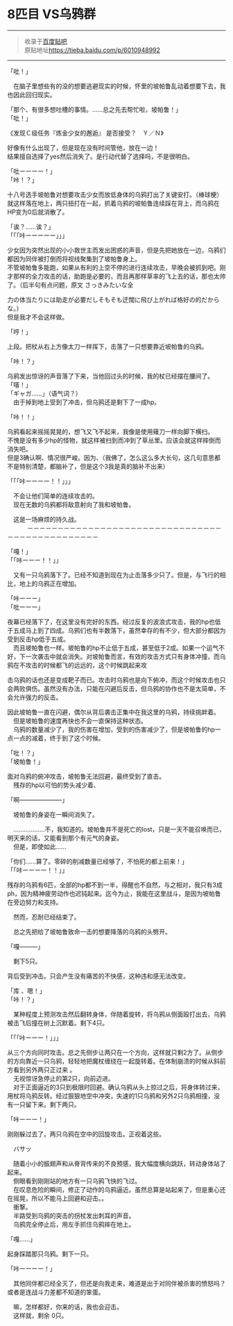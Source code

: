 # 8匹目 VS乌鸦群

---

> 收录于[百度贴吧](https://tieba.baidu.com/f?kw=在vrmmo中当起了召唤士)    
> 原贴地址<https://tieba.baidu.com/p/6010948992>

---

「吡！」


　在脑子里想些有的没的想要逃避现实的时候，怀里的坡帕鲁乱动着想要下去，我也因此回归现实。


「那个、有很多想吐槽的事情。……总之先去帮忙啦，坡帕鲁！」  
「吡！」


《发现Ｃ级任务『炼金少女的邂逅』 是否接受？　Ｙ／Ｎ》


好像有什么出现了，但是现在没有时间管他，放在一边！  
结果擅自选择了yes然后消失了。是行动代替了选择吗，不是很明白。


「吡ーーーー！」  
「咔！？」


十八号选手坡帕鲁对想要攻击少女而放低身体的乌鸦打出了关键安打。（棒球梗）  
就这样落在地上，两只扭打在一起，抓着乌鸦的坡帕鲁连续踩在背上，而乌鸦在HP变为0后就消散了。


「诶？……诶？」  
「「「咔ーーーーー」」」


少女因为突然出现的小小救世主而发出困惑的声音，但是先把她放在一边，乌鸦们都因为同伴被打倒而将视线聚集到了坡帕鲁身上。  
不管坡帕鲁多能跑，如果从有利的上空不停的进行连续攻击，早晚会被抓到吧。刚才那样的全力攻击的话，助跑是必要的，而且再那样草率的飞上去的话，那也太帅了。（后半句有点问题，原文 さっきみたいな全


力の体当たりには助走が必要だしそもそも迂闊に飛び上がれば格好の的だからな。）  
但是我才不会这样做。


「哼！」


上段。把杖从右上方像太刀一样挥下，击落了一只想要靠近坡帕鲁的乌鸦。


「咔！？」


乌鸦发出惊讶的声音落了下来，当他回过头的时候，我的杖已经摆在腰间了。  
「嘻！」  
「ギャガ……」（语气词？）  
　由于掉到地上受到了冲击，但乌鸦还是剩下了一成hp。


「咔！！」


乌鸦看起来摇摇晃晃的，想飞又飞不起来，我像是使用薙刀一样向脚下横扫。  
不愧是没有多少hp的怪物，就这样被扫到而冲到了草丛里。应该会就这样摔倒而消失吧。  
但是3确认啊、情况很严峻。因为、（我佛了，怎么这么多大长句，这几句意思都不是特别清楚，都脑补了，但是这个3我是真的脑补不出来）


「「「咔ーーーー！！」」」


　不会让他们简单的连续攻击的。  
　现在无数的乌鸦都将敌意射向了我和坡帕鲁。


　这是一场麻烦的持久战。  
　
　　－－－－－－－－－－－－－－－－－－－－－－－－－－－－－－－－－－－－－－－－－－－－－－－


「嘎！」  
「「咔ーーー！！」」


　又有一只乌鸦落下了。已经不知道到现在为止击落多少只了。但是，与飞行的相比，地上的乌鸦正在增加。


「咔ーーー」  
「吡ーーー」


夜幕已经落下了，在这里没有完好的东西。经过反复的波浪式攻击，我的hp也低于五成马上到了四成。乌鸦们也有半数落下，虽然幸存的有不少，但大部分都因为受到反击hp低于五成。  
　而且坡帕鲁也一样。坡帕鲁的hp不止低于五成，甚至低于2成。如果一个运气不好，下一次袭击中就会消失。对坡帕鲁而言，有效的攻击方式只有身体冲撞，而乌鸦在不攻击的时候都飞的远远的，这个时候跳起来攻


击乌鸦的话也还是变成靶子而已。攻击时乌鸦也是向下俯冲，而这个时候攻击也只会两败俱伤。虽然没有办法，只能在闪避后反击，但乌鸦的协作也不是太简单，不会允许强力的反击。


因此坡帕鲁一直在闪避，偶尔从背后袭击正集中在我这里的乌鸦，持续挑衅着。  
　但是坡帕鲁的速度再快也不会一直保持这种状态。  
　乌鸦的数量减少了，我的伤害在增加，受到的伤害减少了，但是坡帕鲁的hp一点一点的减着，终于到了这个时候。


「吡！？」  
「坡帕鲁！」


面对乌鸦的俯冲攻击，坡帕鲁无法回避，最终受到了直击。  
　残存的hp以可怕的势头减少着、


「啊―――――――」


　坡帕鲁的身姿在一瞬间消失了。




　………………不，我知道的。坡帕鲁并不是死亡的lost，只是一天不能召唤而已，明天来的话，又能看到那个有元气的身姿。  
　但是，即使如此……


「你们……算了。零碎的削减数量已经够了，不怕死的都上前来！」  
「「咔ーーーー！！」」


残存的乌鸦有6匹，全部的hp都不到一半，得醒也不自然，与之相对，我只有3成ph，因为精神疲劳动作也迟钝起来。迄今为止，我能在这里战斗，是因为坡帕鲁在旁边努力和支持。


　然而，忍耐已经结束了。


　总之先把给了坡帕鲁致命一击的想要降落的乌鸦的头劈开。


「嘎―――」


　剩下5只。


背后受到冲击。只会产生没有痛苦的不快感，这种违和感无法改变。


「库 、嗯！」  
「咔！？」


　某种程度上预测攻击然后翻转身体，伴随着旋转，将乌鸦从侧面殴打出去，乌鸦被击飞后撞在树上沉默着。剩下4只。


「「「咔ーーー！」」」


从三个方向同时攻击。总之先侧步让两只在一个方向，这样就只剩2方了。从侧步的方向靠近一只乌鸦，轻轻地把魔杖缠绕在一起旋转着。在体制崩溃的时候从斜前方看到另外两只正过来 。  
　无视惊讶急停止的第2只，向前迈进。  
　对于正面逼近的3只到极限时回避。确认乌鸦从头上掠过之后，将身体转过来，用杖将乌鸦反转。经过狠狠地空中冲突，失速的1只乌鸦和另外2只乌鸦相撞，没有一只留下来。剩下两只。


「咔ーーー！」


刚刚躲过去了。两只乌鸦在空中的回旋攻击。正视着这些。


　バサッ


　随着小小的振翅声和从脊背传来的不良预感，我大幅度横向跳跃，转动身体站了起来。  
　侧眼看到刚刚站的地方有一只乌鸦飞快的飞过。  
　在叹息危险的瞬间，修正了动作的乌鸦逼近。虽然总算是站起来了，但是重心还在摇晃，所以不能马上回避和迎击。。  
　衝撃。  
　半路受到乌鸦的突击的拐杖发出刺耳的声音。  
　乌鸦完全停止后，用左手抓住乌鸦摔在地上。


「嘎……」


起身踩踏那只乌鸦。剩下一只。


「咔ーーーー！」


　其他同伴都已经全灭了，但还是向我走来，难道是出于对同伴被杀害的愤怒吗？或者是连战斗力差都不知道的笨蛋。


　嘛，怎样都好，你来的话，我也会迎击。  
　这样就，剩余 0只。
　
